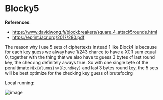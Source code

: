 # Blocky5

**References**:
- https://www.davidwong.fr/blockbreakers/square_4_attack5rounds.html
- https://eprint.iacr.org/2012/280.pdf

The reason why i use 5 sets of ciphertexts instead 1 like Block4 is because for each key guess we alway have 1/243 chance to have a XOR sum equal 0, together with the thing that we also have to guess 3 bytes of last round key, the checking definitely always true. So with one single byte of the penultimate `MixColumnsInv(RoundKey)` and last 3 bytes round key, the 5 sets will be best optimize for the checking key guess of brutefocing 


Local running:

![image](https://user-images.githubusercontent.com/92845822/220879678-d6a3d131-7fc3-4c5b-b129-dec4e292d1b5.png)
